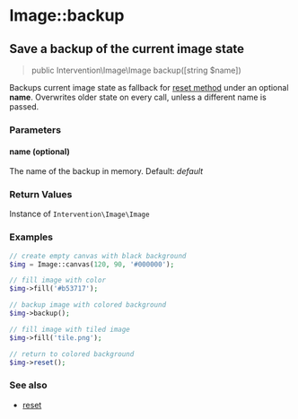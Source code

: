 # Image::backup
## Save a backup of the current image state

> public Intervention\Image\Image backup([string $name])

Backups current image state as fallback for [reset method](/v2/api/reset) under an optional **name**. Overwrites older state on every call, unless a different name is passed.

### Parameters

#### name (optional)
The name of the backup in memory. Default: *default*

### Return Values
Instance of `Intervention\Image\Image`

### Examples

```php
// create empty canvas with black background
$img = Image::canvas(120, 90, '#000000');

// fill image with color
$img->fill('#b53717');

// backup image with colored background
$img->backup();

// fill image with tiled image
$img->fill('tile.png');

// return to colored background
$img->reset();
```

### See also

- [reset](/v2/api/reset)
